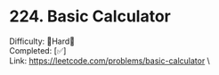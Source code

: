 # 224. Basic Calculator

Difficulty: 🔴Hard🔴 \
Completed: [✅] \
Link: https://leetcode.com/problems/basic-calculator \
